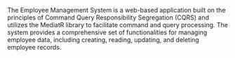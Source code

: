 The Employee Management System is a web-based application built on the principles of Command Query Responsibility Segregation (CQRS) and utilizes the MediatR library to facilitate command and query processing. The system provides a comprehensive set of functionalities for managing employee data, including creating, reading, updating, and deleting employee records.
